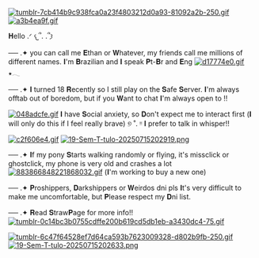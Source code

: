 [![tumblr-7cb414b9c938fca0a23f4803212d0a93-81092a2b-250.gif](https://i.postimg.cc/TwLrXpLs/tumblr-7cb414b9c938fca0a23f4803212d0a93-81092a2b-250.gif)](https://postimg.cc/DJhWrfcQ)
[![a3b4ea9f.gif](https://i.postimg.cc/mgfkDVW6/a3b4ea9f.gif)](https://postimg.cc/nC2pS4zv)

𝐇ello .ᐟ 𐔌՞. .՞𐦯 


── .✦ you can call me 𝐄than or 𝐖hatever, my friends call me millions of different names. 𝐈'm 𝐁razilian and 𝐈 speak 𝐏t-𝐁r and 𝐄ng [![d17774e0.gif](https://i.postimg.cc/1RLHMhZC/d17774e0.gif)](https://postimg.cc/7bn0YRh0)
⭑𓂃

── .✦ 𝐈 turned 18 𝐑ecently so 
I still play on the 𝐒afe 𝐒erver. 𝐈'm always offtab out of boredom, but if you 𝐖ant to chat 𝐈'm always open to !! 

 [![048adcfe.gif](https://i.postimg.cc/rmNh3fC0/048adcfe.gif)](https://postimg.cc/dkDmTmfw)
 𝐈 have 𝐒ocial anxiety, so 𝐃on't expect me to interact first (𝐈 will only do this if I feel really brave) ୭ ˚. ᵎᵎ
𝐈 prefer to talk in whisper!! 

[![c2f606e4.gif](https://i.postimg.cc/43vBM8XC/c2f606e4.gif)](https://postimg.cc/NyM62kyb)
[![19-Sem-T-tulo-20250715202919.png](https://i.postimg.cc/vZ4Wf047/19-Sem-T-tulo-20250715202919.png)](https://postimg.cc/cvNgNMM6)
          
   

── .✦ 𝐈f my pony 𝐒tarts walking randomly or flying, it's missclick or ghostclick, my phone is very old and crashes a lot [![883866848221868032.gif](https://i.postimg.cc/FRjGMTm5/883866848221868032.gif)](https://postimg.cc/G8mkYJHq) (𝐈'm working to buy a new one) 

── .✦ 𝐏roshippers, 𝐃arkshippers or 𝐖eirdos dni pls 
𝐈t's very difficult to make me uncomfortable, but 𝐏lease respect my 𝐃ni list.

── .✦ 𝐑ead 𝐒traw𝐏age for more info!! [![tumblr-0c14bc3b0755cdffe200b619cd5db1eb-a3430dc4-75.gif](https://i.postimg.cc/vTC509Qh/tumblr-0c14bc3b0755cdffe200b619cd5db1eb-a3430dc4-75.gif)](https://postimg.cc/zHSLByHH)


[![tumblr-6c47f64528ef7d64ca593b7623009328-d802b9fb-250.gif](https://i.postimg.cc/hG0bKfr4/tumblr-6c47f64528ef7d64ca593b7623009328-d802b9fb-250.gif)](https://postimg.cc/2qVBwjMg)
[![19-Sem-T-tulo-20250715202633.png](https://i.postimg.cc/PJfDxyGw/19-Sem-T-tulo-20250715202633.png)](https://postimg.cc/346Nfgx8)

